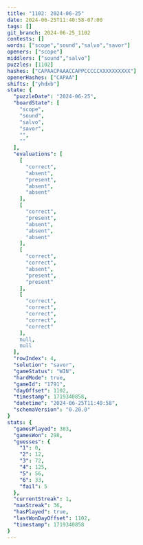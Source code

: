 ```yaml
---
title: "1102: 2024-06-25"
date: 2024-06-25T11:40:58-07:00
tags: []
git_branch: 2024-06-25_1102
contests: []
words: ["scope","sound","salvo","savor"]
openers: ["scope"]
middlers: ["sound","salvo"]
puzzles: [1102]
hashes: ["CAPAACPAAACCAPPCCCCCXXXXXXXXXX"]
openerHashes: ["CAPAA"]
shifts: ["yhdxb"]
state: {
  "puzzleDate": "2024-06-25",
  "boardState": [
    "scope",
    "sound",
    "salvo",
    "savor",
    "",
    ""
  ],
  "evaluations": [
    [
      "correct",
      "absent",
      "present",
      "absent",
      "absent"
    ],
    [
      "correct",
      "present",
      "absent",
      "absent",
      "absent"
    ],
    [
      "correct",
      "correct",
      "absent",
      "present",
      "present"
    ],
    [
      "correct",
      "correct",
      "correct",
      "correct",
      "correct"
    ],
    null,
    null
  ],
  "rowIndex": 4,
  "solution": "savor",
  "gameStatus": "WIN",
  "hardMode": true,
  "gameId": "1791",
  "dayOffset": 1102,
  "timestamp": 1719340858,
  "datetime": "2024-06-25T11:40:58",
  "schemaVersion": "0.20.0"
}
stats: {
  "gamesPlayed": 303,
  "gamesWon": 298,
  "guesses": {
    "1": 0,
    "2": 12,
    "3": 72,
    "4": 125,
    "5": 56,
    "6": 33,
    "fail": 5
  },
  "currentStreak": 1,
  "maxStreak": 36,
  "hasPlayed": true,
  "lastWonDayOffset": 1102,
  "timestamp": 1719340858
}
---
```

<!-- more -->
